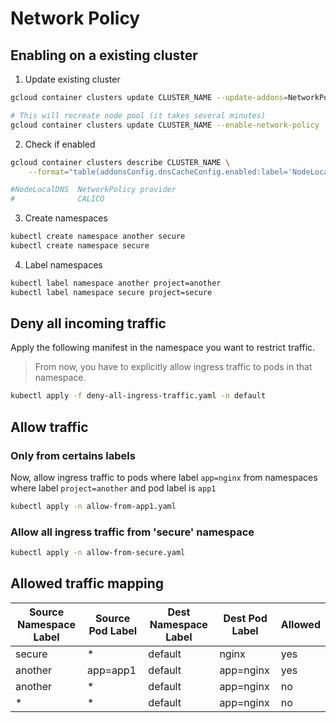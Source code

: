 # Network Policy

## Enabling on a existing cluster
1. Update existing cluster
```bash
gcloud container clusters update CLUSTER_NAME --update-addons=NetworkPolicy=ENABLED

# This will recreate node pool (it takes several minutes)
gcloud container clusters update CLUSTER_NAME --enable-network-policy
```

2. Check if enabled
```bash
gcloud container clusters describe CLUSTER_NAME \
    --format="table(addonsConfig.dnsCacheConfig.enabled:label='NodeLocalDNS',networkPolicy.provider:label='NetworkPolicy provider')"

#NodeLocalDNS  NetworkPolicy provider
#              CALICO
```

3. Create namespaces
```bash
kubectl create namespace another secure
kubectl create namespace secure
```

4. Label namespaces
```bash
kubectl label namespace another project=another
kubectl label namespace secure project=secure
```

## Deny all incoming traffic
Apply the following manifest in the namespace you want to restrict traffic.

> From now, you have to explicitly allow ingress traffic to pods in that namespace.

```bash
kubectl apply -f deny-all-ingress-traffic.yaml -n default
```

## Allow traffic

### Only from certains labels
Now, allow ingress traffic to pods where label `app=nginx`  from namespaces where label `project=another` and pod label is `app1`

```bash
kubectl apply -n allow-from-app1.yaml
```

### Allow all ingress traffic from 'secure' namespace
```bash
kubectl apply -n allow-from-secure.yaml
```

## Allowed traffic mapping

| Source Namespace Label | Source Pod Label | Dest Namespace Label | Dest Pod Label | Allowed |
| ---------------------- | ---------------- | -------------------- | -------------- | ------- |
| secure                 | *                | default              | nginx          | yes     |
| another                | app=app1         | default              | app=nginx      | yes     |
| another                | *                | default              | app=nginx      | no      |
| *                      | *                | default              | app=nginx      | no      |